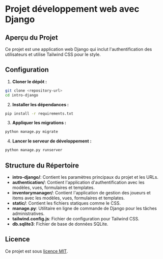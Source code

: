 # Projet développement web avec Django

## Aperçu du Projet

Ce projet est une application web Django qui inclut l'authentification des utilisateurs et utilise Tailwind CSS pour le style.

## Configuration

1. **Cloner le dépôt :**

```sh
git clone <repository-url>
cd intro-django
```

2. **Installer les dépendances :**

```sh
pip install -r requirements.txt
```

3. **Appliquer les migrations :**

```sh
python manage.py migrate
```

4. **Lancer le serveur de développement :**

```sh
python manage.py runserver
```

## Structure du Répertoire

- **intro-django/**: Contient les paramètres principaux du projet et les URLs.
- **authentication/**: Contient l'application d'authentification avec les modèles, vues, formulaires et templates.
- **inventorymanager/**: Contient l'application de gestion des joueurs et items avec les modèles, vues, formulaires et templates.
- **static/**: Contient les fichiers statiques comme le CSS.
- **manage.py**: Utilitaire en ligne de commande de Django pour les tâches administratives.
- **tailwind.config.js**: Fichier de configuration pour Tailwind CSS.
- **db.sqlite3**: Fichier de base de données SQLite.

## Licence

Ce projet est sous [licence MIT](LICENSE).
